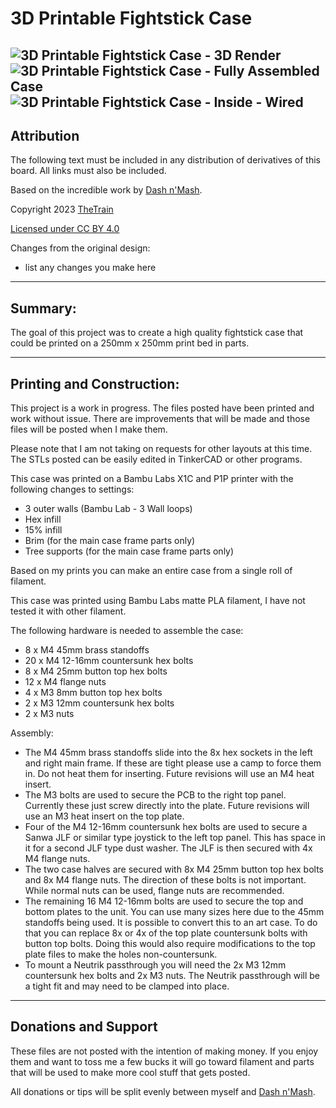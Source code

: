 # 3D Printable Fightstick Case

![3D Printable Fightstick Case - 3D Render](https://raw.githubusercontent.com/OpenStickCommunity/Hardware/main/3D%20Prints/Fightstick%20Case/Images/3D%20render.png)
![3D Printable Fightstick Case - Fully Assembled Case](https://raw.githubusercontent.com/OpenStickCommunity/Hardware/main/3D%20Prints/Fightstick%20Case/Images/Fully%20assembled%20case.jpg)
![3D Printable Fightstick Case - Inside - Wired](https://raw.githubusercontent.com/OpenStickCommunity/Hardware/main/3D%20Prints/Fightstick%20Case/Images/Inside%20-%20Wired.JPG)
---

## Attribution

The following text must be included in any distribution of derivatives of this board. All links must also be included.

Based on the incredible work by [Dash n'Mash](https://twitter.com/Dash_xx_Mash?s=20).

Copyright 2023 [TheTrain](https://github.com/TheTrainGoes)

[Licensed under CC BY 4.0](https://creativecommons.org/licenses/by/4.0/)

Changes from the original design:
  - list any changes you make here

---

## Summary:

The goal of this project was to create a high quality fightstick case that could be printed on a 250mm x 250mm print bed in parts.

---

## Printing and Construction:

This project is a work in progress.  The files posted have been printed and work without issue.  There are improvements that will be made and those files will be posted when I make them.

Please note that I am not taking on requests for other layouts at this time.  The STLs posted can be easily edited in TinkerCAD or other programs.

This case was printed on a Bambu Labs X1C and P1P printer with the following changes to settings:
- 3 outer walls (Bambu Lab - 3 Wall loops)
- Hex infill
- 15% infill
- Brim (for the main case frame parts only)
- Tree supports (for the main case frame parts only)

Based on my prints you can make an entire case from a single roll of filament.

This case was printed using Bambu Labs matte PLA filament, I have not tested it with other filament.

The following hardware is needed to assemble the case:
- 8 x M4 45mm brass standoffs
- 20 x M4 12-16mm countersunk hex bolts
- 8 x M4 25mm button top hex bolts
- 12 x M4 flange nuts
- 4 x M3 8mm button top hex bolts
- 2 x M3 12mm countersunk hex bolts
- 2 x M3 nuts


Assembly:
- The M4 45mm brass standoffs slide into the 8x hex sockets in the left and right main frame.  If these are tight please use a camp to force them in.  Do not heat them for inserting.  Future revisions will use an M4 heat insert.
- The M3 bolts are used to secure the PCB to the right top panel.  Currently these just screw directly into the plate.  Future revisions will use an M3 heat insert on the top plate.
- Four of the M4 12-16mm countersunk hex bolts are used to secure a Sanwa JLF or similar type joystick to the left top panel.  This has space in it for a second JLF type dust washer.  The JLF is then secured with 4x M4 flange nuts.
- The two case halves are secured with 8x M4 25mm button top hex bolts and 8x M4 flange nuts.  The direction of these bolts is not important.  While normal nuts can be used, flange nuts are recommended.
- The remaining 16 M4 12-16mm bolts are used to secure the top and bottom plates to the unit.  You can use many sizes here due to the 45mm standoffs being used.  It is possible to convert this to an art case.  To do that you can replace 8x or 4x of the top plate countersunk bolts with button top bolts.  Doing this would also require modifications to the top plate files to make the holes non-countersunk.
- To mount a Neutrik passthrough you will need the 2x M3 12mm countersunk hex bolts and 2x M3 nuts.  The Neutrik passthrough will be a tight fit and may need to be clamped into place.

---

## Donations and Support

These files are not posted with the intention of making money.  If you enjoy them and want to toss me a few bucks it will go toward filament and parts that will be used to make more cool stuff that gets posted.  

All donations or tips will be split evenly between myself and [Dash n'Mash](https://twitter.com/Dash_xx_Mash?s=20).
